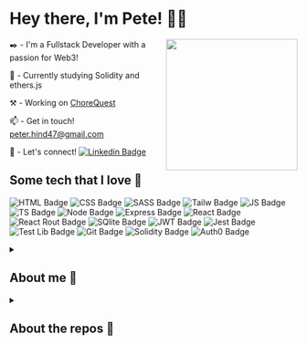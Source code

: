 # Hey there, I'm Pete! 👋🏻

<img align='right' src="https://peter-hind.github.io/img/crazypete.png" width="230">

✒️ - I'm a Fullstack Developer with a passion for Web3!

🌱 - Currently studying Solidity and ethers.js

⚒️ - Working on <a target="_blank" href="https://www.chorequest.devacademy.nz">ChoreQuest</a>

📫 - Get in touch! <a href="mailto:peter.hind47@gmail.com">peter.hind47@gmail.com</a>

🤝 - Let's connect! [![Linkedin Badge](	https://img.shields.io/badge/LinkedIn-0077B5?style=for-the-badge&logo=linkedin&logoColor=white)](https://www.linkedin.com/in/peter-hind/)

## Some tech that I love 👺

![HTML Badge](https://img.shields.io/badge/HTML5-E34F26?style=for-the-badge&logo=html5&logoColor=white) ![CSS Badge](https://img.shields.io/badge/CSS3-1572B6?style=for-the-badge&logo=css3&logoColor=white) ![SASS Badge](https://img.shields.io/badge/Sass-CC6699?style=for-the-badge&logo=sass&logoColor=white) ![Tailw Badge](https://img.shields.io/badge/Tailwind_CSS-38B2AC?style=for-the-badge&logo=tailwind-css&logoColor=white) ![JS Badge](https://img.shields.io/badge/JavaScript-F7DF1E?style=for-the-badge&logo=javascript&logoColor=black) ![TS Badge](https://img.shields.io/badge/TypeScript-007ACC?style=for-the-badge&logo=typescript&logoColor=white) ![Node Badge](https://img.shields.io/badge/Node.js-43853D?style=for-the-badge&logo=node.js&logoColor=white) ![Express Badge](https://img.shields.io/badge/Express.js-404D59?style=for-the-badge) ![React Badge](https://img.shields.io/badge/React-20232A?style=for-the-badge&logo=react&logoColor=61DAFB) ![React Rout Badge](https://img.shields.io/badge/React_Router-CA4245?style=for-the-badge&logo=react-router&logoColor=white) ![SQlite Badge](https://img.shields.io/badge/SQLite-07405E?style=for-the-badge&logo=sqlite&logoColor=white) ![JWT Badge](https://img.shields.io/badge/json%20web%20tokens-323330?style=for-the-badge&logo=json-web-tokens&logoColor=pink) ![Jest Badge](https://img.shields.io/badge/Jest-323330?style=for-the-badge&logo=Jest&logoColor=white) ![Test Lib Badge](https://img.shields.io/badge/testing%20library-323330?style=for-the-badge&logo=testing-library&logoColor=red) ![Git Badge](https://img.shields.io/badge/GIT-E44C30?style=for-the-badge&logo=git&logoColor=white) ![Solidity Badge](https://img.shields.io/badge/Solidity-363636?logo=solidity&logoColor=fff&style=for-the-badge) ![Auth0 Badge](https://img.shields.io/badge/Auth0-EB5424?logo=auth0&logoColor=fff&style=for-the-badge)

<details>
  <summary>
 <h2>About me 👹</h2>
  </summary>

<p>I've loved tech since I was a little kid. My Mum was a software developer in the eighties, which a was a REAL different time. ChatGPT wasn't a thing. Hell, the INTERNET wasn't a thing. I remember watching her slaving away at her AS-400 terminal, the green glow spilling over a veritable mountain of coding books left strewn around the place. When I could just about read I picked up a book on Java (or was it C? doesn't matter), and got almost a chapter through it, which was apparently showing enough interest to warrant getting me a BBC Microcomputer for my seventh birthday. I wrote a few programs in BASIC - including a little game with a Dragon (two white boxes on top of each other) in a maze. If you hit the walls it was Game Over (the program crashed because I couldn't figure the rest out).</p>
<p>I wish I'd kept coding throughout my teens, but I didn't. There was other stuff happening. You know the story - PlayStations and Girls and things. Nevertheless, I always kept an attachment to tech. When my Aikido Club needed a website, I made it. When friends didn't understand techy stuff, I was that guy they came to (you know that Guy! Wait, this is GitHub, you probably ARE that Guy. Or girl, obviously). 
In pretty much every job I had in my teens and twenties, somebody at some point would say something like:
"...why aren't you working in Tech?", or, if I'd just solved a problem or written them a little script, a confused "....why do you work HERE?" was also commonplace. I would just shrug. Because I dont have a CompSci degree, I would think. I had chosen to study people-languages at University rather than machine-languages, which were another passion of mine.</p>
<p>The turning point in my career came after I took it upon myself to build a little App. I was working as a Sales Rep / Tech Specialist / Marketing Guru / OHS Administrator / Staff Onboarder (otherwise known as an 'allrounder') at a company in Melbourne. It was in that post-COVID lull a lot of businesses experienced, so I was looking for ways to improve processes. So I built this App. I won't bore you with what it did, but I enjoyed myself building it more than I had enjoyed myself in a looooong time! My manager loved it. The he hit me with 'the line':</p>
<p>"....why don't you work in Tech?"</p>
<p>For once, I actually listened. My partner and I had just made the decision to relocate to New Zealand permanently, so now seemed like a prime opportunity. I enrolled at DevAcademy Aotearoa and spent four months and close to 1000 hours wading through tech. I loved it. Solo projects. Group projects. Stuff that didn't work. That feeling when I MADE it work.</p>
<p>So now I'm a developer, soaking up as much knowledge and info as I can. I'm a firm supporter of Web3 and Blockchain tech, and am eager to see more adoption here in NZ! Lets go!</p>
</details>
<details>
  <summary>
    <h2>About the repos 🧌</h2>
  </summary>

  <p>Lots of these repos were cloned / worked on as part of my intensive study while learning at DevAcademy Aotearoa. Most were completed under time-constraints and were there to facilitate my learning. Feel free to take a look around and check out my learning process, and please DO check out the pinned repos and currently deployed projects.</p>
  <p>I'm always open to any form of feedback, so please don't be a stranger and hit me up at any of the endpoints listed above if you feel like a chat!</p>
</details>
